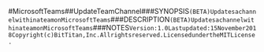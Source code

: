 #MicrosoftTeams##UpdateTeamChannel###SYNOPSIS```(BETA)UpdatesachannelwithinateamonMicrosoftTeams```###DESCRIPTION```(BETA)UpdatesachannelwithinateamonMicrosoftTeams```###NOTES```Version:1.0Lastupdated:15November2018Copyright(c)BitTitan,Inc.Allrightsreserved.LicensedundertheMITLicense.```
